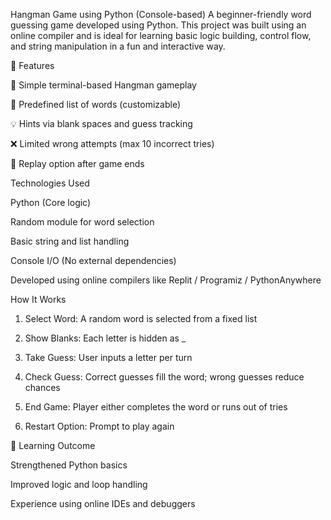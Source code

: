 Hangman Game using Python (Console-based)
A beginner-friendly word guessing game developed using Python. This project was built using an online compiler and is ideal for learning basic logic building, control flow, and string manipulation in a fun and interactive way.

📌 Features

🎯 Simple terminal-based Hangman gameplay

🧠 Predefined list of words (customizable)

💡 Hints via blank spaces and guess tracking

❌ Limited wrong attempts (max 10 incorrect tries)

🔄 Replay option after game ends

 Technologies Used

Python (Core logic)

Random module for word selection

Basic string and list handling

Console I/O (No external dependencies)

Developed using online compilers like Replit / Programiz / PythonAnywhere

How It Works

1. Select Word: A random word is selected from a fixed list

2. Show Blanks: Each letter is hidden as _

3. Take Guess: User inputs a letter per turn

4. Check Guess: Correct guesses fill the word; wrong guesses reduce chances

5. End Game: Player either completes the word or runs out of tries

6. Restart Option: Prompt to play again

🚀 Learning Outcome

Strengthened Python basics

Improved logic and loop handling

Experience using online IDEs and debuggers
